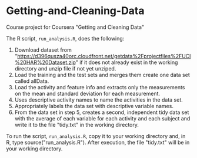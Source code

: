 # Getting-and-Cleaning-Data

Course project for Coursera "Getting and Cleaning Data"

The R script, `run_analysis.R`, does the following:

1. Download dataset from "https://d396qusza40orc.cloudfront.net/getdata%2Fprojectfiles%2FUCI%20HAR%20Dataset.zip" if it does not already exist in the working directory and unzip file if not yet unziped.
2. Load the training and the test sets and merges them create one data set called allData.
3. Load the activity and feature info and extracts only the measurements on the mean and standard deviation for each measurement.
4. Uses descriptive activity names to name the activities in the data set.
5. Appropriately labels the data set with descriptive variable names.
6. From the data set in step 5, creates a second, independent tidy data set with the average of each variable for each activity and each subject and write it to the file "tidy.txt" in the working directory.
 
To run the script, `run_analysis.R`, copy it to your working directory and, in R, type source("run_analysis.R"). 
After execution, the file "tidy.txt" will be in your working directory.
